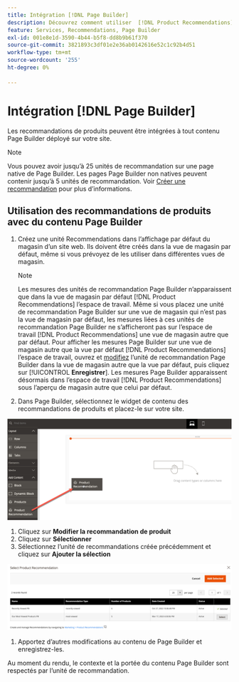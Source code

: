 ```yaml
---
title: Intégration [!DNL Page Builder]
description: Découvrez comment utiliser  [!DNL Product Recommendations]  unités dans Page Builder.
feature: Services, Recommendations, Page Builder
exl-id: 001e8e1d-3590-4b44-b5f8-dd8b9b61f370
source-git-commit: 3821893c3df01e2e36ab0142616e52c1c92b4d51
workflow-type: tm+mt
source-wordcount: '255'
ht-degree: 0%

---
```


# Intégration [!DNL Page Builder]

Les recommandations de produits peuvent être intégrées à tout contenu Page Builder déployé sur votre site.

>[!NOTE]
>
> Vous pouvez avoir jusqu’à 25 unités de recommandation sur une page native de Page Builder. Les pages Page Builder non natives peuvent contenir jusqu’à 5 unités de recommandation. Voir [Créer une recommandation](create.md) pour plus d’informations.

## Utilisation des recommandations de produits avec du contenu Page Builder

1. Créez une unité Recommendations dans l’affichage par défaut du magasin d’un site web. Ils doivent être créés dans la vue de magasin par défaut, même si vous prévoyez de les utiliser dans différentes vues de magasin.

   >[!NOTE]
   >
   >Les mesures des unités de recommandation Page Builder n’apparaissent que dans la vue de magasin par défaut [!DNL Product Recommendations] l’espace de travail. Même si vous placez une unité de recommandation Page Builder sur une vue de magasin qui n’est pas la vue de magasin par défaut, les mesures liées à ces unités de recommandation Page Builder ne s’afficheront pas sur l’espace de travail [!DNL Product Recommendations] une vue de magasin autre que par défaut. Pour afficher les mesures Page Builder sur une vue de magasin autre que la vue par défaut [!DNL Product Recommendations] l’espace de travail, ouvrez et [modifiez](edit.md) l’unité de recommandation Page Builder dans la vue de magasin autre que la vue par défaut, puis cliquez sur [!UICONTROL **Enregistrer**]. Les mesures Page Builder apparaissent désormais dans l’espace de travail [!DNL Product Recommendations] sous l’aperçu de magasin autre que celui par défaut.

1. Dans Page Builder, sélectionnez le widget de contenu des recommandations de produits et placez-le sur votre site.

![Insérer une unité de recommandation](assets/pb-insert.png)

1. Cliquez sur **Modifier la recommandation de produit**
1. Cliquez sur **Sélectionner**
1. Sélectionnez l’unité de recommandations créée précédemment et cliquez sur **Ajouter la sélection**

![Insérer une unité de recommandation](assets/pb-select.png)

1. Apportez d’autres modifications au contenu de Page Builder et enregistrez-les.

Au moment du rendu, le contexte et la portée du contenu Page Builder sont respectés par l’unité de recommandation.
